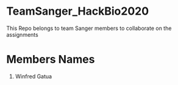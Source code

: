 # TeamSanger_HackBio2020
This Repo belongs to team Sanger members to collaborate on the assignments

# Members Names

1. Winfred Gatua
